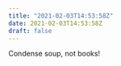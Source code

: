 ```yaml
---
title: "2021-02-03T14:53:58Z"
date: 2021-02-03T14:53:58Z
draft: false
---
```


Condense soup, not books!
